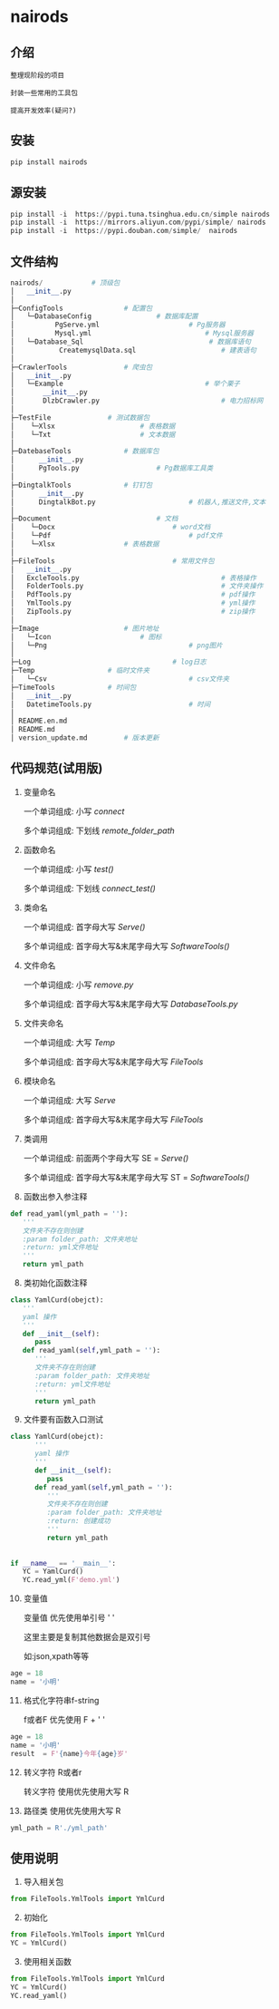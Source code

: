 # nairods

## 介绍
```
整理现阶段的项目

封装一些常用的工具包

提高开发效率(疑问?)
```

## 安装
```python
pip install nairods
```
## 源安装
```python
pip install -i  https://pypi.tuna.tsinghua.edu.cn/simple nairods
pip install -i  https://mirrors.aliyun.com/pypi/simple/ nairods
pip install -i  https://pypi.douban.com/simple/  nairods
```

## 文件结构

```python
nairods/  			# 顶级包
│   __init__.py
│
├─ConfigTools				# 配置包	
│   └─DatabaseConfig				# 数据库配置
│          PgServe.yml			            # Pg服务器
│          Mysql.yml		                    # Mysql服务器
│   └─Database_Sql                               # 数据库语句  
│           CreatemysqlData.sql                     # 建表语句
│ 
├─CrawlerTools				# 爬虫包
│   __init__.py
│   └─Example                                   # 举个栗子
│       __init__.py	
│       DlzbCrawler.py                              # 电力招标网
│      
├─TestFile				# 测试数据包
│    └─Xlsx				        # 表格数据
│    └─Txt				        # 文本数据
│      
├─DatebaseTools				# 数据库包
│      __init__.py
│      PgTools.py				    # Pg数据库工具类
│      
├─DingtalkTools				# 钉钉包
│      __init__.py
│      DingtalkBot.py			            # 机器人,推送文件,文本
│ 
├─Document	                        # 文档
│    └─Docx	                            # word文档
│    └─Pdf                                  # pdf文件
│    └─Xlsx				    # 表格数据
│
├─FileTools                             # 常用文件包
│   __init__.py
│   ExcleTools.py                                   # 表格操作
│   FolderTools.py                                  # 文件夹操作
│   PdfTools.py                                     # pdf操作
│   YmlTools.py                                     # yml操作
│   ZipTools.py                                     # zip操作
│
├─Image				        # 图片地址
│   └─Icon			            # 图标
│   └─Png                                   # png图片
│
├─Log                                   # log日志
├─Temp  				# 临时文件夹
│   └─Csv                                   # csv文件夹
├─TimeTools				# 时间包
│   __init__.py
│   DatetimeTools.py                        # 时间
│       
│ README.en.md  
│ README.md   
│ version_update.md         # 版本更新

```
## 代码规范(试用版)
1. 变量命名

   一个单词组成: 小写 *connect* 

   多个单词组成: 下划线 *remote_folder_path* 

   

2. 函数命名

   一个单词组成: 小写 *test()* 

   多个单词组成: 下划线 *connect_test()* 

   

3. 类命名

   一个单词组成: 首字母大写 *Serve()* 

   多个单词组成: 首字母大写&末尾字母大写 *SoftwareTools()* 

   

4. 文件命名

   一个单词组成: 小写 *remove.py* 

   多个单词组成: 首字母大写&末尾字母大写 *DatabaseTools.py* 

     

5. 文件夹命名

   一个单词组成: 大写 *Temp* 

   多个单词组成: 首字母大写&末尾字母大写 *FileTools* 

   

6.  模块命名

      一个单词组成: 大写 *Serve* 

      多个单词组成: 首字母大写&末尾字母大写 *FileTools* 


7. 类调用

   一个单词组成: 前面两个字母大写 SE = *Serve()*

   多个单词组成: 首字母大写&末尾字母大写 ST = *SoftwareTools()* 


7. 函数出参入参注释
```python
def read_yaml(yml_path = ''):
   '''
   文件夹不存在则创建
   :param folder_path: 文件夹地址
   :return: yml文件地址
   '''
   return yml_path
```

8. 类初始化函数注释
```python
class YamlCurd(obejct):
   '''
   yaml 操作
   '''
   def __init__(self):
      pass
   def read_yaml(self,yml_path = ''):
      '''
      文件夹不存在则创建
      :param folder_path: 文件夹地址
      :return: yml文件地址
      '''
      return yml_path
```


9. 文件要有函数入口测试
```python
class YamlCurd(obejct):
      '''
      yaml 操作
      '''
      def __init__(self):
         pass
      def read_yaml(self,yml_path = ''):
         '''
         文件夹不存在则创建
         :param folder_path: 文件夹地址
         :return: 创建成功
         '''
         return yml_path
   
   
if __name__ == '__main__':
   YC = YamlCurd()
   YC.read_yml(F'demo.yml')

```

10. 变量值

    变量值   优先使用单引号 '    ' 

    这里主要是复制其他数据会是双引号

    如:json,xpath等等


```python
age = 18
name = '小明'
```

11.  格式化字符串f-string
   
      f或者F 优先使用 F + ' '
```python
age = 18
name = '小明'
result  = F'{name}今年{age}岁'
```

12. 转义字符 R或者r

    转义字符 使用优先使用大写 R
13. 
    路径类   使用优先使用大写 R
```python
yml_path = R'./yml_path'
```


## 使用说明

1.  导入相关包
```python
from FileTools.YmlTools import YmlCurd
```

2.  初始化
```python
from FileTools.YmlTools import YmlCurd
YC = YmlCurd()
```
3.  使用相关函数
```python
from FileTools.YmlTools import YmlCurd
YC = YmlCurd()
YC.read_yaml()
```

